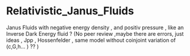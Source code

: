 # Relativistic_Janus_Fluids

Janus Fluids with negative energy density  , and positiv pressure , like an Inverse Dark Energy fluid ?
(No peer review ,maybe there are errors, just ideas , Jpp , Hossenfelder , same model without coinjoint variation of (c,G,h... ) ?? )

